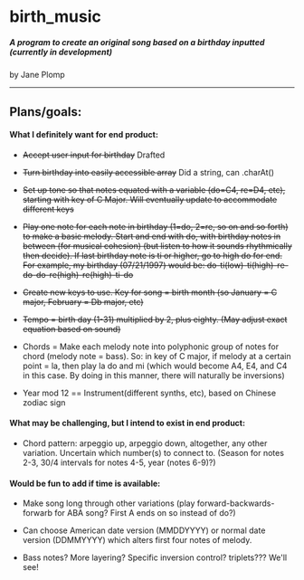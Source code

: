 # birth_music
##### A program to create an original song based on a birthday inputted (currently in development)

by Jane Plomp

---

## Plans/goals:

#### What I definitely want for end product:

- ~~Accept user input for birthday~~ Drafted

- ~~Turn birthday into easily accessible array~~ Did a string, can .charAt()

- ~~Set up tone so that notes equated with a variable (do=C4, re=D4, etc), starting with key of C Major. Will eventually update to accommodate different keys~~

- ~~Play one note for each note in birthday (1=do, 2=re, so on and so forth) to make a basic melody. Start and end with do, with birthday notes in between (for musical cohesion) (but listen to how it sounds rhythmically then decide). If last birthday note is ti or higher, go to high do for end. For example, my birthday (07/21/1997) would be: do-ti(low)-ti(high)-re-do-do-re(high)-re(high)-ti-do~~

- ~~Create new keys to use. Key for song = birth month (so January = C major, February = Db major, etc)~~

- ~~Tempo = birth day (1-31) multiplied by 2, plus eighty. (May adjust exact equation based on sound)~~

- Chords = Make each melody note into polyphonic group of notes for chord (melody note = bass). So: in key of C major, if melody at a certain point = la, then play la do and mi (which would become A4, E4, and C4 in this case. By doing in this manner, there will naturally be inversions)

- Year mod 12 == Instrument(different synths, etc), based on Chinese zodiac sign
#### What may be challenging, but I intend to exist in end product:

- Chord pattern: arpeggio up, arpeggio down, altogether, any other variation. Uncertain which number(s) to connect to. (Season for notes 2-3, 30/4 intervals for notes 4-5, year (notes 6-9)?)

#### Would be fun to add if time is available:

- Make song long through other variations (play forward-backwards-forwarb for ABA song? First A ends on so instead of do?)

- Can choose American date version (MMDDYYYY) or normal date version (DDMMYYYY) which alters first four notes of melody.

- Bass notes? More layering? Specific inversion control? triplets??? We'll see!
